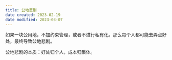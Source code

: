 ```yaml
---
title: 公地悲剧
date created: 2023-02-19
date modified: 2023-03-07
---
```


如果一块公用地，不加约束管理，或者不进行私有化。那么每个人都可能去弄点好处，最终导致公地悲剧。

公地悲剧的本质：好处归个人，成本归集体。
